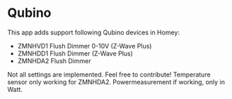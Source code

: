 ﻿# Qubino

This app adds support following Qubino devices in Homey:

* ZMNHVD1 Flush Dimmer 0-10V (Z-Wave Plus)
* ZMNHDD1 Flush Dimmer (Z-Wave Plus)
* ZMNHDA2 Flush Dimmer

Not all settings are implemented. Feel free to contribute!
Temperature sensor only working for ZMNHDA2.
Powermeasurement if working, only in Watt.
